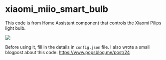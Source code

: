 # xiaomi_miio_smart_bulb
This code is from Home Assistant component that controls the Xiaomi Pilips light bulb.

![](https://raw.githubusercontent.com/adrianalin/xiaomi_miio_smart_bulb/master/bulb.jpg)

Before using it, fill in the details in `config.json` file.
I also wrote a small blogpost about this code:
<a href="https://www.popsblog.me/post/24">https://www.popsblog.me/post/24</a>
